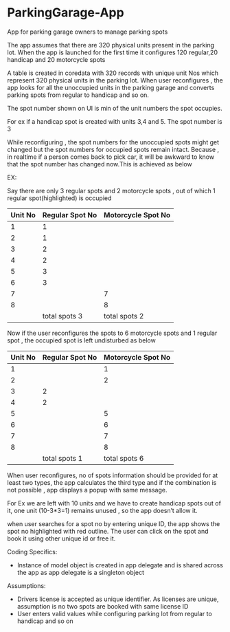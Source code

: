 # ParkingGarage-App
App for parking garage owners to manage parking spots



The app assumes that there are 320 physical units present in the parking lot. When the app is launched for the first time it configures 120 regular,20 handicap and 20 motorcycle spots

A table is created in coredata with 320 records with unique unit Nos which represent 320 physical units in the parking lot. When user reconfigures , the app looks for all the unoccupied units in the parking garage and converts parking spots from regular to handicap and so on.

The spot number shown on UI is min of the unit numbers the spot occupies.

 For ex if a handicap spot is created with units 3,4 and 5. The spot number is 3

While reconfiguring , the spot numbers for the unoccupied spots might get changed but the spot numbers for occupied spots remain intact. Because , in realtime if a person comes back to pick car, it will be awkward to know that the spot number has changed now.This is achieved as below

EX:

Say there are only 3 regular spots and 2 motorcycle spots , out of which 1 regular spot(highlighted) is occupied
 
| Unit No | Regular Spot No                             | Motorcycle Spot No                           |
|---------|---------------------------------------------|----------------------------------------------|
| 1       | 1                                           |                                              |
| 2       | 1                                           |                                              |
| 3       | 2                                           |                                              |
| 4       | 2                                           |                                              |
| 5       | 3                                           |                                              |
| 6       | 3                                           |                                              |
| 7       |                                             | 7                                            |
| 8       |                                             | 8                                            |
|         | total spots                               3 | total spots                                2 |


Now if the user reconfigures the spots to 6 motorcycle spots and 1 regular spot , the occupied spot is left undisturbed as below

| Unit No | Regular Spot No                             | Motorcycle Spot No                           |
|---------|---------------------------------------------|----------------------------------------------|
| 1       |                                             | 1                                            |
| 2       |                                             | 2                                            |
| 3       | 2                                           |                                              |
| 4       | 2                                           |                                              |
| 5       |                                             | 5                                            |
| 6       |                                             | 6                                            |
| 7       |                                             | 7                                            |
| 8       |                                             | 8                                            |
|         | total spots                               1 | total spots                                6 |



When user reconfigures, no of spots information should be provided for at least two types, the app calculates the third type and if the combination is not possible , app displays a popup with same message.

For Ex
we are left with 10 units and we have to create handicap spots out of it, one unit (10-3*3=1) remains unused , so the app doesn’t allow it.

when user searches for a spot no by entering unique ID, the app shows the spot no highlighted with red outline. The user can click on the spot and book it using other unique id or free it.


Coding Specifics:

- Instance of model object is created in app delegate and is shared across the app as app delegate is a singleton object

Assumptions:

- Drivers license is accepted as unique identifier. As licenses are unique, assumption is no two spots are booked with same license ID
- User enters valid values while configuring parking lot from regular to handicap and so on








